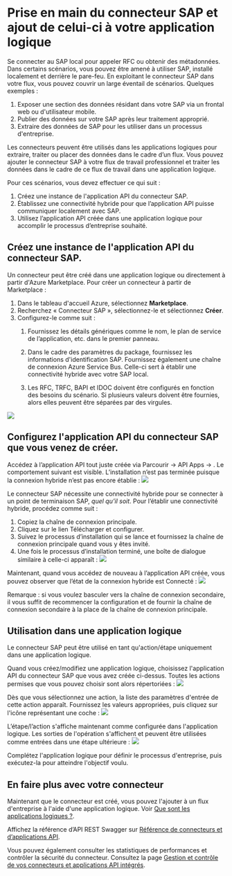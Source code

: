 <properties
   pageTitle="Utilisation du connecteur SAP dans des applications logiques | Microsoft Azure App Service"
	description="Comment créer et configurer le connecteur SAP ou une application API et l'utiliser dans une application logique d’Azure App Service"
	services="app-service\logic"
	documentationCenter=".net,nodejs,java"
	authors="harishkragarwal"
	manager="dwrede"
	editor=""/>

<tags
   ms.service="app-service-logic"
	ms.devlang="multiple"
	ms.topic="article"
	ms.tgt_pltfrm="na"
	ms.workload="integration"
	ms.date="08/23/2015"
	ms.author="sameerch"/>


# Prise en main du connecteur SAP et ajout de celui-ci à votre application logique
Se connecter au SAP local pour appeler RFC ou obtenir des métadonnées. Dans certains scénarios, vous pouvez être amené à utiliser SAP, installé localement et derrière le pare-feu. En exploitant le connecteur SAP dans votre flux, vous pouvez couvrir un large éventail de scénarios. Quelques exemples :

1.	Exposer une section des données résidant dans votre SAP via un frontal web ou d'utilisateur mobile.
2.	Publier des données sur votre SAP après leur traitement approprié.
3.	Extraire des données de SAP pour les utiliser dans un processus d'entreprise.

Les connecteurs peuvent être utilisés dans les applications logiques pour extraire, traiter ou placer des données dans le cadre d’un flux. Vous pouvez ajouter le connecteur SAP à votre flux de travail professionnel et traiter les données dans le cadre de ce flux de travail dans une application logique.


Pour ces scénarios, vous devez effectuer ce qui suit :

1. Créez une instance de l'application API du connecteur SAP.
2. Établissez une connectivité hybride pour que l’application API puisse communiquer localement avec SAP.
3. Utilisez l’application API créée dans une application logique pour accomplir le processus d’entreprise souhaité.


## Créez une instance de l'application API du connecteur SAP. ##

Un connecteur peut être créé dans une application logique ou directement à partir d'Azure Marketplace. Pour créer un connecteur à partir de Marketplace :

1. Dans le tableau d'accueil Azure, sélectionnez **Marketplace**.
2. Recherchez « Connecteur SAP », sélectionnez-le et sélectionnez **Créer**.
3. Configurez-le comme suit :
	1. Fournissez les détails génériques comme le nom, le plan de service de l’application, etc. dans le premier panneau.

	2. Dans le cadre des paramètres du package, fournissez les informations d'identification SAP. Fournissez également une chaîne de connexion Azure Service Bus. Celle-ci sert à établir une connectivité hybride avec votre SAP local.

	3. Les RFC, TRFC, BAPI et IDOC doivent être configurés en fonction des besoins du scénario. Si plusieurs valeurs doivent être fournies, alors elles peuvent être séparées par des virgules.

![][1]

## Configurez l'application API du connecteur SAP que vous venez de créer. ##

Accédez à l’application API tout juste créée via Parcourir -> API Apps -> <Name of the API App just created>. Le comportement suivant est visible. L’installation n’est pas terminée puisque la connexion hybride n’est pas encore établie : ![][2]

Le connecteur SAP nécessite une connectivité hybride pour se connecter à un point de terminaison SAP, *quel qu’il soit*. Pour l’établir une connectivité hybride, procédez comme suit :

1. Copiez la chaîne de connexion principale.
2. Cliquez sur le lien Télécharger et configurer.
3. Suivez le processus d’installation qui se lance et fournissez la chaîne de connexion principale quand vous y êtes invité.
4. Une fois le processus d’installation terminé, une boîte de dialogue similaire à celle-ci apparaît : ![][3]

Maintenant, quand vous accédez de nouveau à l’application API créée, vous pouvez observer que l’état de la connexion hybride est Connecté : ![][4]

Remarque : si vous voulez basculer vers la chaîne de connexion secondaire, il vous suffit de recommencer la configuration et de fournir la chaîne de connexion secondaire à la place de la chaîne de connexion principale.

## Utilisation dans une application logique ##

Le connecteur SAP peut être utilisé en tant qu'action/étape uniquement dans une application logique.

Quand vous créez/modifiez une application logique, choisissez l'application API du connecteur SAP que vous avez créée ci-dessus. Toutes les actions permises que vous pouvez choisir sont alors répertoriées : ![][5]

Dès que vous sélectionnez une action, la liste des paramètres d'entrée de cette action apparaît. Fournissez les valeurs appropriées, puis cliquez sur l'icône représentant une coche : ![][6]

L’étape/l’action s'affiche maintenant comme configurée dans l'application logique. Les sorties de l'opération s'affichent et peuvent être utilisées comme entrées dans une étape ultérieure : ![][7]

Complétez l'application logique pour définir le processus d'entreprise, puis exécutez-la pour atteindre l'objectif voulu.

## En faire plus avec votre connecteur
Maintenant que le connecteur est créé, vous pouvez l'ajouter à un flux d'entreprise à l'aide d'une application logique. Voir [Que sont les applications logiques ?](app-service-logic-what-are-logic-apps.md).

Affichez la référence d’API REST Swagger sur [Référence de connecteurs et d’applications API](http://go.microsoft.com/fwlink/p/?LinkId=529766).

Vous pouvez également consulter les statistiques de performances et contrôler la sécurité du connecteur. Consultez la page [Gestion et contrôle de vos connecteurs et applications API intégrés](app-service-logic-monitor-your-connectors.md).

<!--Image references-->
[1]: ./media/app-service-logic-connector-sap/Create.jpg
[2]: ./media/app-service-logic-connector-sap/BrowseSetupIncomplete.jpg
[3]: ./media/app-service-logic-connector-sap/HybridSetup.jpg
[4]: ./media/app-service-logic-connector-sap/BrowseSetupComplete.jpg
[5]: ./media/app-service-logic-connector-sap/LogicApp1.jpg
[6]: ./media/app-service-logic-connector-sap/LogicApp2.jpg
[7]: ./media/app-service-logic-connector-sap/LogicApp3.jpg

<!---HONumber=August15_HO9-->